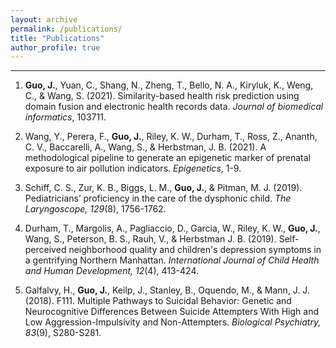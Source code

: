 ```yaml
---
layout: archive
permalink: /publications/
title: "Publications"
author_profile: true
---
```


***

1. __Guo, J.__, Yuan, C., Shang, N., Zheng, T., Bello, N. A., Kiryluk, K., Weng, C., & Wang, S. (2021). Similarity-based health risk prediction using domain fusion and electronic health records data. _Journal of biomedical informatics_, 103711.

2. Wang, Y., Perera, F., __Guo, J.__, Riley, K. W., Durham, T., Ross, Z., Ananth, C. V., Baccarelli, A., Wang, S., & Herbstman, J. B. (2021). A methodological pipeline to generate an epigenetic marker of prenatal exposure to air pollution indicators. _Epigenetics_, 1-9.

3. Schiff, C. S., Zur, K. B., Biggs, L. M., __Guo, J.__, & Pitman, M. J. (2019). Pediatricians’ proficiency in the care of the dysphonic child. _The Laryngoscope, 129_(8), 1756-1762.

4. Durham, T., Margolis, A., Pagliaccio, D., Garcia, W., Riley, K. W., __Guo, J.__, Wang, S., Peterson, B. S., Rauh, V., & Herbstman J. B. (2019). Self-perceived neighborhood quality and children's depression symptoms in a gentrifying Northern Manhattan. _International Journal of Child Health and Human Development, 12_(4), 413-424.

5. Galfalvy, H., __Guo, J.__, Keilp, J., Stanley, B., Oquendo, M., & Mann, J. J. (2018). F111. Multiple Pathways to Suicidal Behavior: Genetic and Neurocognitive Differences Between Suicide Attempters With High and Low Aggression-Impulsivity and Non-Attempters. _Biological Psychiatry, 83_(9), S280-S281.